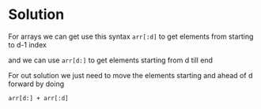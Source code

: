 # Solution

For arrays we can get use this syntax `arr[:d]` to get elements from starting to d-1 index

and we can use `arr[d:]` to get elements starting from d till end

For out solution we just need to move the elements starting and ahead of d forward by doing
```
arr[d:] + arr[:d]
```